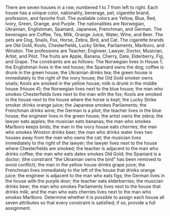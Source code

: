 There are seven houses in a row, numbered 1 to 7 from left to right. Each house has a unique color, nationality, beverage, pet, cigarette brand, profession, and favorite fruit. The available colors are Yellow, Blue, Red, Ivory, Green, Orange, and Purple. The nationalities are Norwegian, Ukrainian, Englishman, Spaniard, Japanese, Frenchman, and German. The beverages are Coffee, Tea, Milk, Orange Juice, Water, Wine, and Beer. The pets are Dog, Snails, Fox, Horse, Zebra, Bird, and Cat. The cigarette brands are Old Gold, Kools, Chesterfields, Lucky Strike, Parliaments, Marlboro, and Winston. The professions are Teacher, Engineer, Lawyer, Doctor, Musician, Artist, and Pilot. The fruits are Apple, Banana, Cherry, Date, Elderberry, Fig, and Grape. The constraints are as follows: The Norwegian lives in House 1; the Englishman lives in the red house; the Spaniard owns the dog; coffee is drunk in the green house; the Ukrainian drinks tea; the green house is immediately to the right of the ivory house; the Old Gold smoker owns snails; Kools are smoked in the yellow house; milk is drunk in the middle house (House 4); the Norwegian lives next to the blue house; the man who smokes Chesterfields lives next to the man with the fox; Kools are smoked in the house next to the house where the horse is kept; the Lucky Strike smoker drinks orange juice; the Japanese smokes Parliaments; the Frenchman drinks wine; the German is a pilot; the teacher lives in the blue house; the engineer lives in the green house; the artist owns the zebra; the lawyer eats apples; the musician eats bananas; the man who smokes Marlboro keeps birds; the man in the ivory house eats cherries; the man who smokes Winston drinks beer; the man who drinks water lives two houses away from the man who owns the cat; the musician lives immediately to the right of the lawyer; the lawyer lives next to the house where Chesterfields are smoked; the teacher is adjacent to the man who drinks coffee; the man who eats dates smokes Old Gold; the Spaniard is a doctor; (the constraint "the Ukrainian owns the bird" has been removed to avoid conflict); the man in the yellow house drinks grape juice; the Frenchman lives immediately to the left of the house that drinks orange juice; the engineer is adjacent to the man who eats figs; the German lives in the house with the purple door; the teacher eats elderberries; the musician drinks beer; the man who smokes Parliaments lives next to the house that drinks milk; and the man who eats cherries lives next to the man who smokes Marlboro. Determine whether it is possible to assign each house all seven attributes so that every constraint is satisfied; if so, provide a full assignment. 